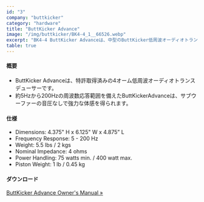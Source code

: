 ```yaml
---
id: "3"
company: "buttkicker"
category: "hardware"
title: "ButtKicker Advance"
image: "/img/buttkicker/BK4-4_1__66526.webp"
excerpt: "BK4-4 ButtKicker Advanceは、中型のButtKicker低周波オーディオトランスデューサーで、多方向の取り付けブラケットを備えており、さまざまな配置が可能です。"
table: true
---
```

#### 概要
* ButtKicker Advanceは、特許取得済みの4オーム低周波オーディオトランスデューサーです。
* 約5Hzから200Hzの周波数応答範囲を備えたButtKickerAdvanceは、サブウーファーの音圧なしで強力な体感を得られます。

#### 仕様
* Dimensions:	4.375" H x 6.125" W x 4.875” L
* Frequency Response:	5 - 200 Hz
* Weight:	5.5 lbs / 2 kgs
* Nominal Impedance:	4 ohms
* Power Handling:	75 watts min. / 400 watt max.
* Piston Weight:	1 lb / 0.45 kg

#### ダウンロード
[ButtKicker Advance Owner's Manual »](https://thebuttkicker.com/content/BK4-Owner%27sManual.pdf)

